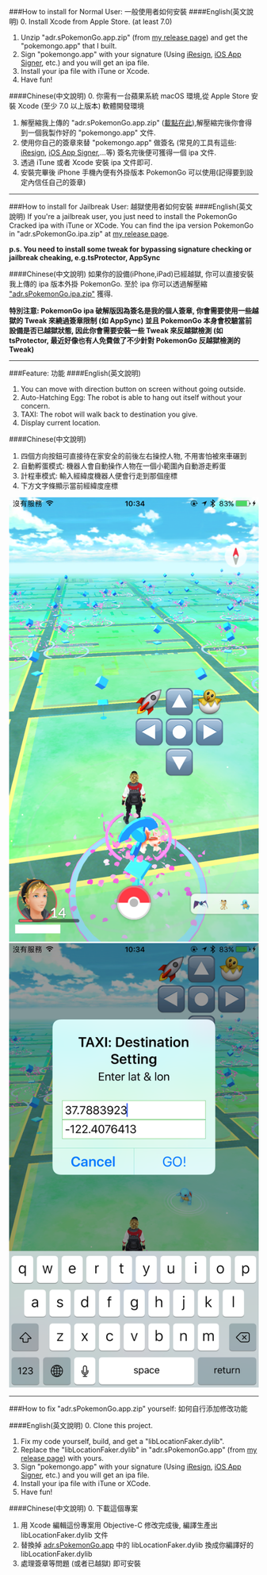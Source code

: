 ###How to install for Normal User: 一般使用者如何安裝
####English(英文說明)
0. Install Xcode from Apple Store. (at least 7.0)
1. Unzip "adr.sPokemonGo.app.zip" (from [my release page](https://github.com/aaaddress1/PokemonHook/releases)) and get the "pokemongo.app" that I built.
2. Sign "pokemongo.app" with your signature (Using [iResign](https://github.com/maciekish/iReSign), [iOS App Signer](https://dantheman827.github.io/ios-app-signer/), etc.) and you will get an ipa file.
3. Install your ipa file with iTune or Xcode.
4. Have fun!

####Chinese(中文說明)
0. 你需有一台蘋果系統 macOS 環境,從 Apple Store 安裝 Xcode (至少 7.0 以上版本) 軟體開發環境
1. 解壓縮我上傳的 "adr.sPokemonGo.app.zip" ([載點在此](https://github.com/aaaddress1/PokemonHook/releases)),解壓縮完後你會得到一個我製作好的 "pokemongo.app" 文件.
2. 使用你自己的簽章來替 "pokemongo.app" 做簽名 (常見的工具有這些: [iResign](https://github.com/maciekish/iReSign), [iOS App Signer](https://dantheman827.github.io/ios-app-signer/),...等) 簽名完後便可獲得一個 ipa 文件.
3. 透過 iTune 或者 Xcode 安裝 ipa 文件即可.
4. 安裝完畢後 iPhone 手機內便有外掛版本 PokemonGo 可以使用(記得要到設定內信任自己的簽章)

*******

###How to install for Jailbreak User: 越獄使用者如何安裝
####English(英文說明)
If you're a jailbreak user, you just need to install the PokemonGo Cracked ipa with iTune or XCode. You can find the ipa version PokemonGo in "adr.sPokemonGo.ipa.zip" at [my release page](https://github.com/aaaddress1/PokemonHook/releases).

**p.s. You need to install some tweak for bypassing signature checking or jailbreak cheaking, e.g.tsProtector, AppSync**

####Chinese(中文說明)
如果你的設備(iPhone,iPad)已經越獄, 你可以直接安裝我上傳的 ipa 版本外掛 PokemonGo. 至於 ipa 你可以透過解壓縮 ["adr.sPokemonGo.ipa.zip"](https://github.com/aaaddress1/PokemonHook/releases) 獲得.

**特別注意: PokemonGo ipa 破解版因為簽名是我的個人簽章, 你會需要使用一些越獄的 Tweak 來繞過簽章限制 (如 AppSync) 並且 PokemonGo 本身會校驗當前設備是否已越獄狀態, 因此你會需要安裝一些 Tweak 來反越獄檢測 (如 tsProtector, 最近好像也有人免費做了不少針對 PokemonGo 反越獄檢測的 Tweak)**

*******

###Feature: 功能
####English(英文說明)
1. You can move with direction button on screen without going outside.
2. Auto-Hatching Egg: The robot is able to hang out itself without your concern.
3. TAXI: The robot will walk back to destination you give.
4. Display current location.

####Chinese(中文說明)
1. 四個方向按鈕可直接待在家安全的前後左右操控人物, 不用害怕被來車碾到
2. 自動孵蛋模式: 機器人會自動操作人物在一個小範圍內自動游走孵蛋
3. 計程車模式: 輸入經緯度機器人便會行走到那個座標
4. 下方文字條顯示當前經緯度座標


![Demo.png](Demo.PNG)
![Demo.png](Demo1.PNG)

*******

###How to fix "adr.sPokemonGo.app.zip" yourself: 如何自行添加修改功能

####English(英文說明)
0. Clone this project.
1. Fix my code yourself, build, and get a "libLocationFaker.dylib".
2. Replace the "libLocationFaker.dylib" in "adr.sPokemonGo.app" (from [my release page](https://github.com/aaaddress1/PokemonHook/releases)) with yours.
3. Sign "pokemongo.app" with your signature (Using [iResign](https://github.com/maciekish/iReSign), [iOS App Signer](https://dantheman827.github.io/ios-app-signer/), etc.) and you will get an ipa file.
4. Install your ipa file with iTune or XCode.
5. Have fun!

####Chinese(中文說明)
0. 下載這個專案
1. 用 Xcode 編輯這份專案用 Objective-C 修改完成後, 編譯生產出 libLocationFaker.dylib 文件
2. 替換掉 [adr.sPokemonGo.app](https://github.com/aaaddress1/PokemonHook/releases) 中的 libLocationFaker.dylib 換成你編譯好的 libLocationFaker.dylib
3. 處理簽章等問題 (或者已越獄) 即可安裝
